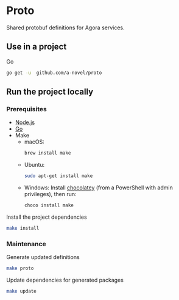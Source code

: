 # Proto

Shared protobuf definitions for Agora services.

## Use in a project

Go
```bash
go get -u  github.com/a-novel/proto
```

## Run the project locally

### Prerequisites

- [Node.js](https://nodejs.org/en)
- [Go](https://go.dev/doc/install)
- Make
  - macOS:
    ```bash
    brew install make
    ```
  - Ubuntu:
    ```bash
    sudo apt-get install make
    ```
  - Windows: Install [chocolatey](https://chocolatey.org/install) (from a PowerShell with admin privileges), then run:
    ```bash
    choco install make
    ```

Install the project dependencies

```bash
make install
```

### Maintenance

Generate updated definitions

```bash
make proto
```

Update dependencies for generated packages

```bash
make update
```

